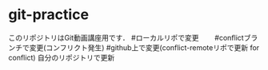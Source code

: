 # git-practice
このリポジトリはGit動画講座用です．
#ローカルリポで変更　　
#conflictブランチで変更(コンフリクト発生)
#github上で変更(conflict-remoteリポで更新 for conflict)
自分のリポジトリで更新